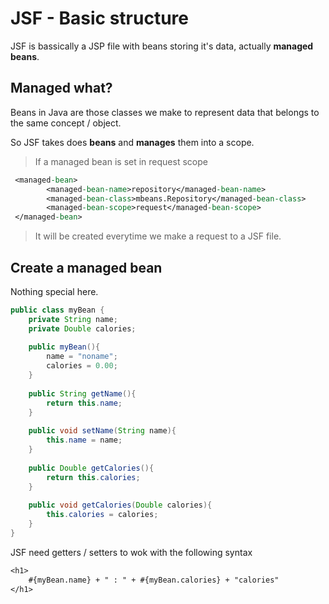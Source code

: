 # JSF - Basic structure

JSF  is bassically a JSP file with beans storing it's data, actually **managed beans**.



## Managed what?

Beans in Java are those classes we make to represent data that belongs to the same concept / object.

So JSF takes does **beans** and **manages** them into a scope.



> If a managed bean is set in request scope

```jsp
 <managed-bean>
        <managed-bean-name>repository</managed-bean-name>
        <managed-bean-class>mbeans.Repository</managed-bean-class>
        <managed-bean-scope>request</managed-bean-scope>
 </managed-bean>
```

> It will be created everytime we make a request to a JSF file.



## Create a managed bean

Nothing special here.

```java
public class myBean {
    private String name;
    private Double calories;
    
    public myBean(){
        name = "noname";
        calories = 0.00;
    }
    
    public String getName(){
        return this.name;
    }
    
    public void setName(String name){
        this.name = name;
    }
    
    public Double getCalories(){
        return this.calories;
    }
    
    public void getCalories(Double calories){
        this.calories = calories;
    }
}
```



JSF need getters / setters to wok with the following syntax

```jsp
<h1>
    #{myBean.name} + " : " + #{myBean.calories} + "calories"
</h1>
```

